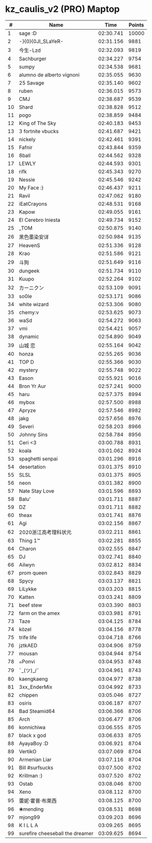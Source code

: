 # kz_caulis_v2 (PRO) Maptop

|  # | Name | Time | Points |
|-------------- | -------------- | -------------- | -------------- | 
| 1 | sage :D | 02:30.741 | 10000 | 
| 2 | -}{0}{0JI_SLaYeR- | 02:31.156 | 9881 | 
| 3 | 今生-Lzd | 02:32.093 | 9819 | 
| 4 | Sachburger | 02:34.227 | 9754 | 
| 5 | sumpy | 02:34.538 | 9681 | 
| 6 | alumno de alberto vignoni | 02:35.055 | 9630 | 
| 7 | 25 Savage | 02:35.140 | 9602 | 
| 8 | ruben | 02:36.015 | 9573 | 
| 9 | CMJ | 02:38.687 | 9539 | 
| 10 | Shard | 02:38.828 | 9512 | 
| 11 | pogo | 02:38.859 | 9484 | 
| 12 | King of The Sky | 02:40.183 | 9453 | 
| 13 | 3 fortnite vbucks | 02:41.687 | 9421 | 
| 14 | nickely | 02:42.461 | 9391 | 
| 15 | Fafnir | 02:43.844 | 9359 | 
| 16 | 8ball | 02:44.562 | 9328 | 
| 17 | LEWLY | 02:44.593 | 9301 | 
| 18 | rifk | 02:45.343 | 9270 | 
| 19 | Nessie | 02:45.546 | 9242 | 
| 20 | My Face :) | 02:46.437 | 9211 | 
| 21 | Ravil | 02:47.062 | 9180 | 
| 22 | iEatCrayons | 02:48.531 | 9168 | 
| 23 | Kapow | 02:49.055 | 9161 | 
| 24 | El Cerebro Iniesta | 02:49.734 | 9152 | 
| 25 | _TOM | 02:50.875 | 9140 | 
| 26 | 黑色墨染安详 | 02:50.984 | 9135 | 
| 27 | HeavenS | 02:51.336 | 9128 | 
| 28 | Krao | 02:51.586 | 9121 | 
| 29 | 斗狗 | 02:51.649 | 9116 | 
| 30 | dungeek | 02:51.734 | 9110 | 
| 31 | Kuupo | 02:52.264 | 9102 | 
| 32 | カーニクン | 02:53.109 | 9091 | 
| 33 | so0le | 02:53.171 | 9086 | 
| 34 | white wizard | 02:53.306 | 9080 | 
| 35 | chemy:v | 02:53.625 | 9073 | 
| 36 | waSd | 02:54.272 | 9063 | 
| 37 | vmi | 02:54.421 | 9057 | 
| 38 | dynamic | 02:54.890 | 9049 | 
| 39 | 山城 恋 | 02:55.164 | 9042 | 
| 40 | honza | 02:55.265 | 9036 | 
| 41 | TOP D | 02:55.366 | 9030 | 
| 42 | mystery | 02:55.748 | 9022 | 
| 43 | Eason | 02:55.921 | 9016 | 
| 44 | Bron Yr Aur | 02:57.241 | 9000 | 
| 45 | haru | 02:57.375 | 8994 | 
| 46 | mybox | 02:57.500 | 8988 | 
| 47 | Apryze | 02:57.546 | 8982 | 
| 48 | jakg | 02:57.656 | 8976 | 
| 49 | Severi | 02:58.203 | 8966 | 
| 50 | Johnny Sins | 02:58.784 | 8956 | 
| 51 | Ceri <3 | 03:00.788 | 8931 | 
| 52 | koala | 03:01.062 | 8924 | 
| 53 | spaghetti senpai | 03:01.296 | 8916 | 
| 54 | desertation | 03:01.375 | 8910 | 
| 55 | SLSL | 03:01.375 | 8905 | 
| 56 | neon | 03:01.382 | 8900 | 
| 57 | Nate Stay Love | 03:01.596 | 8893 | 
| 58 | Balu' | 03:01.711 | 8887 | 
| 59 | DZ | 03:01.711 | 8882 | 
| 60 | theax | 03:01.741 | 8876 | 
| 61 | Agi | 03:02.156 | 8867 | 
| 62 | 2020浙江高考理科状元 | 03:02.211 | 8861 | 
| 63 | Thing 1™ | 03:02.281 | 8855 | 
| 64 | Charon | 03:02.555 | 8847 | 
| 65 | DJ | 03:02.741 | 8840 | 
| 66 | Ailwyn | 03:02.812 | 8834 | 
| 67 | prom queen | 03:02.843 | 8829 | 
| 68 | Spycy | 03:03.137 | 8821 | 
| 69 | LiLykke | 03:03.203 | 8815 | 
| 70 | Katten | 03:03.241 | 8809 | 
| 71 | beef stew | 03:03.390 | 8803 | 
| 72 | farm on the amex | 03:03.981 | 8791 | 
| 73 | Taze | 03:04.125 | 8784 | 
| 74 | közel | 03:04.156 | 8778 | 
| 75 | trife life | 03:04.718 | 8766 | 
| 76 | jztkAED | 03:04.906 | 8759 | 
| 77 | mousan | 03:04.944 | 8754 | 
| 78 | ๑Ponvi | 03:04.953 | 8748 | 
| 79 | ¯\_(ツ)_/¯ | 03:04.961 | 8743 | 
| 80 | kaengkaeng | 03:04.977 | 8738 | 
| 81 | 3xx_EnderMix | 03:04.992 | 8733 | 
| 82 | chippen | 03:05.046 | 8727 | 
| 83 | osiris | 03:06.187 | 8707 | 
| 84 | Bad Steamid64 | 03:06.366 | 8706 | 
| 85 | Arch | 03:06.477 | 8706 | 
| 86 | konnichiwa | 03:06.555 | 8705 | 
| 87 | black x god | 03:06.633 | 8705 | 
| 88 | AyayaBoy :D | 03:06.921 | 8704 | 
| 89 | VertikO | 03:07.069 | 8704 | 
| 90 | Armenian Liar | 03:07.116 | 8704 | 
| 91 | Bill #surfsucks | 03:07.500 | 8702 | 
| 92 | Krillman :) | 03:07.520 | 8702 | 
| 93 | Ostab | 03:08.046 | 8700 | 
| 94 | Xeno | 03:08.112 | 8700 | 
| 95 | 蕾妮·霍普·布萊西 | 03:08.125 | 8700 | 
| 96 | ❀︎mending | 03:08.531 | 8698 | 
| 97 | mjong99 | 03:09.203 | 8696 | 
| 98 | K I L L A | 03:09.265 | 8695 | 
| 99 | surefire cheeseball the dreamer | 03:09.625 | 8694 | 

